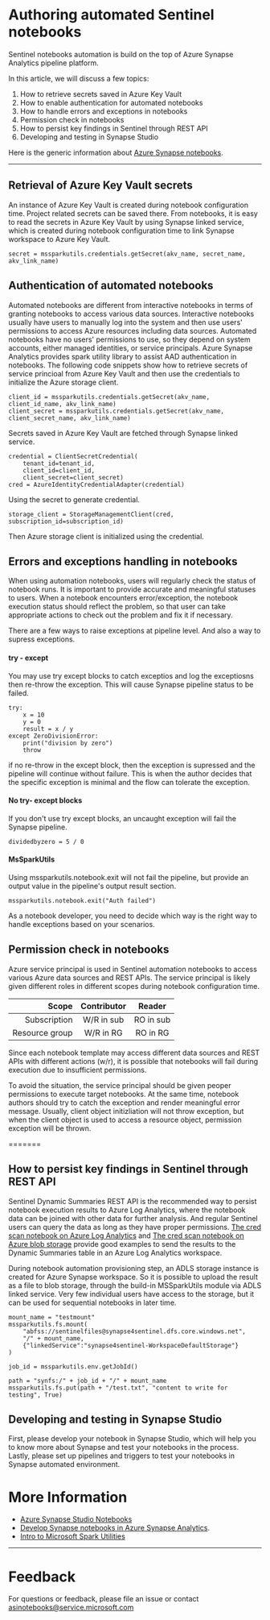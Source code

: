 
# Authoring automated Sentinel notebooks

Sentinel notebooks automation is build on the top of Azure Synapse Analytics pipeline platform. 

In this article, we will discuss a few topics:
1. How to retrieve secrets saved in Azure Key Vault
2. How to enable authentication for automated notebooks
3. How to handle errors and exceptions in notebooks
4. Permission check in notebooks
5. How to persist key findings in Sentinel through REST API
6. Developing and testing in Synapse Studio

Here is the generic information about [Azure Synapse notebooks](https://docs.microsoft.com/azure/synapse-analytics/spark/apache-spark-development-using-notebooks).

---

## Retrieval of Azure Key Vault secrets 
An instance of Azure Key Vault is created during notebook configuration time.  Project related secrets can be saved there.  From notebooks, it is easy to read the secrets in Azure Key Vault by using Synapse linked service, which is created during notebook configuration time to link Synapse workspace to Azure Key Vault. 

```
secret = mssparkutils.credentials.getSecret(akv_name, secret_name, akv_link_name)
```

## Authentication of automated notebooks
Automated notebooks are different from interactive notebooks in terms of granting notebooks to access various data sources.  Interactive notebooks usually have users to manually log into the system and then use users' permissions to access Azure resources including data sources.  Automated notebooks have no users' permissions to use, so they depend on system accounts, either managed identities, or service principals.  Azure Synapse Analytics provides spark utility library to assist AAD authentication in notebooks.  The following code snippets show how to retrieve secrets of service princioal from Azure Key Vault and then use the credentials to initialize the Azure storage client.

```
client_id = mssparkutils.credentials.getSecret(akv_name, client_id_name, akv_link_name)
client_secret = mssparkutils.credentials.getSecret(akv_name, client_secret_name, akv_link_name)
```
Secrets saved in Azure Key Vault are fetched through Synapse linked service.
```
credential = ClientSecretCredential(
    tenant_id=tenant_id, 
    client_id=client_id, 
    client_secret=client_secret)
cred = AzureIdentityCredentialAdapter(credential)
```
Using the secret to generate credential.
```
storage_client = StorageManagementClient(cred, subscription_id=subscription_id)
```
Then Azure storage client is initialized using the credential.

## Errors and exceptions handling in notebooks

When using automation notebooks, users will regularly check the status of notebook runs.  It is important to provide accurate and meaningful statuses to users.  When a notebook encounters error/exception, the notebook execution status should reflect the problem, so that user can take appropriate actions to check out the problem and fix it if necessary.

There are a few ways to raise exceptions at pipeline level.  And also a way to supress exceptions.

<h4>try - except</h4>
You may use try except blocks to catch exceptios and log the exceptiosns then re-throw the exception.  This will cause Synapse pipeline status to be failed.

```
try:
    x = 10
    y = 0
    result = x / y
except ZeroDivisionError:
    print("division by zero")
    throw
```

if no re-throw in the except block, then the exception is supressed and the pipeline will continue without failure. This is when the author decides that the specific exception is minimal and the flow can tolerate the exception.
<h4>No try- except blocks</h4>
If you don't use try except blocks, an uncaught exception will fail the Synapse pipeline.

```
dividedbyzero = 5 / 0
```
<h4>MsSparkUtils</h4>
Using mssparkutils.notebook.exit will not fail the pipeline, but provide an output value in the pipeline's output result section.

```
mssparkutils.notebook.exit("Auth failed")
```
As a notebook developer, you need to decide which way is the right way to handle exceptions based on your scenarios. 


## Permission check in notebooks

Azure service principal is used in Sentinel automation notebooks to access various Azure data sources and REST APIs.  The service principal is likely given different roles in different scopes during notebook configuration time.

|      Scope      | Contributor |  Reader   |
|----------------:|:-----------:|:---------:|
|  Subscription   | W/R in sub  | RO in sub |
|  Resource group | W/R in RG   | RO in RG  |

Since each notebook template may access different data sources and REST APIs with different actions (w/r), it is possible that notebooks will fail during execution due to insufficient permissions.  

To avoid the situation, the service principal should be given peoper permissions to execute target notebooks.  At the same time, notebook authors should try to catch the exception and render meaningful error message. Usually, client object initizliation will not throw exception, but when the client object is used to access a resource object, permission exception will be thrown.

=======
## How to persist key findings in Sentinel through REST API
Sentinel Dynamic Summaries REST API is the recommended way to persist notebook execution results to Azure Log Analytics, where the notebook data can be joined with other data for further analysis.  And regular Sentinel users can query the data as long as they have proper permissions. [The cred scan notebook on Azure Log Analytics](https://github.com/Azure/Azure-Sentinel-Notebooks/blob/master/scenario-notebooks/Automated-Notebooks/AutomationGallery-CredentialScanOnAzureLogAnalytics.ipynb) and [The cred scan notebook on Azure blob storage](https://github.com/Azure/Azure-Sentinel-Notebooks/blob/master/scenario-notebooks/Automated-Notebooks/AutomationGallery-CredentialScanOnAzureBlobStorage.ipynb) provide good examples to send the results to the Dynamic Summaries table in an Azure Log Analytics workspace.

During notebook automation provisioning step, an ADLS storage instance is created for Azure Synapse workspace.  So it is possible to upload the result as a file to blob storage, through the build-in MSSparkUtils module via ADLS linked service. Very few individual users have access to the storage, but it can be used for sequential notebooks in later time.

```
mount_name = "testmount"
mssparkutils.fs.mount( 
    "abfss://sentinelfiles@synapse4sentinel.dfs.core.windows.net", 
    "/" + mount_name,
    {"linkedService":"synapse4sentinel-WorkspaceDefaultStorage"} 
) 

job_id = mssparkutils.env.getJobId()

path = "synfs:/" + job_id + "/" + mount_name
mssparkutils.fs.put(path + "/test.txt", "content to write for testing", True)
```

## Developing and testing in Synapse Studio
First, please develop your notebook in Synapse Studio, which will help you to know more about Synapse and test your notebooks in the process.
Lastly, please set up pipelines and triggers to test your notebooks in Synapse automated environment.

# More Information

- [Azure Synapse Studio Notebooks](https://github.com/Azure-Samples/Synapse/blob/main/Notebooks/Introduction%20to%20Azure%20Synapse%20Studio%20Notebooks.ipynb)
- [Develop Synapse notebooks in Azure Synapse Analytics](https://docs.microsoft.com/azure/synapse-analytics/spark/apache-spark-development-using-notebooks).
- [Intro to Microsoft Spark Utilities](https://docs.microsoft.com/azure/synapse-analytics/spark/microsoft-spark-utilities?pivots=programming-language-python)

---

# Feedback

For questions or feedback, please file an issue or contact [asinotebooks@service.microsoft.com](mailto:asinotebooks@service.microsoft.com)

